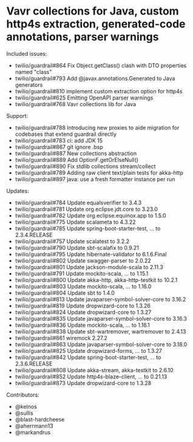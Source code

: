 Vavr collections for Java, custom http4s extraction, generated-code annotations, parser warnings
====

Included issues:
- twilio/guardrail#864 Fix Object.getClass() clash with DTO properties named "class"
- twilio/guardrail#793 Add @javax.annotations.Generated to Java generators
- twilio/guardrail#810 implement custom extraction option for http4s
- twilio/guardrail#625 Emitting OpenAPI parser warnings
- twilio/guardrail#768 Vavr collections lib for Java

Support:
- twilio/guardrail#788 Introducing new proxies to aide migration for codebases that extend guardrail directly
- twilio/guardrail#783 ci: add JDK 15
- twilio/guardrail#867 git ignore .bsp
- twilio/guardrail#887 New collections abstraction
- twilio/guardrail#889 Add OptionF.getOrElseNull()
- twilio/guardrail#890 Fix stdlib collections stream/collect
- twilio/guardrail#789 Adding raw client text/plain tests for akka-http
- twilio/guardrail#897 java: use a fresh formatter instance per run

Updates:
- twilio/guardrail#784 Update equalsverifier to 3.4.3
- twilio/guardrail#781 Update org.eclipse.jdt.core to 3.23.0
- twilio/guardrail#782 Update org.eclipse.equinox.app to 1.5.0
- twilio/guardrail#775 Update scalameta to 4.3.22
- twilio/guardrail#785 Update spring-boot-starter-test, ... to 2.3.4.RELEASE
- twilio/guardrail#757 Update scalatest to 3.2.2
- twilio/guardrail#790 Update sbt-scalafix to 0.9.21
- twilio/guardrail#795 Update hibernate-validator to 6.1.6.Final
- twilio/guardrail#802 Update swagger-parser to 2.0.22
- twilio/guardrail#801 Update jackson-module-scala to 2.11.3
- twilio/guardrail#791 Update mockito-scala, ... to 1.15.1
- twilio/guardrail#800 Update akka-http, akka-http-testkit to 10.2.1
- twilio/guardrail#803 Update mockito-scala, ... to 1.16.0
- twilio/guardrail#804 Update sbt to 1.4.0
- twilio/guardrail#813 Update javaparser-symbol-solver-core to 3.16.2
- twilio/guardrail#819 Update dropwizard-core to 1.3.26
- twilio/guardrail#824 Update dropwizard-core to 1.3.27
- twilio/guardrail#835 Update javaparser-symbol-solver-core to 3.16.3
- twilio/guardrail#836 Update mockito-scala, ... to 1.16.1
- twilio/guardrail#838 Update sbt-wartremover, wartremover to 2.4.13
- twilio/guardrail#861 wiremock 2.27.2
- twilio/guardrail#863 Update javaparser-symbol-solver-core to 3.18.0
- twilio/guardrail#825 Update dropwizard-forms, ... to 1.3.27
- twilio/guardrail#842 Update spring-boot-starter-test, ... to 2.3.6.RELEASE
- twilio/guardrail#808 Update akka-stream, akka-testkit to 2.6.10
- twilio/guardrail#852 Update http4s-blaze-client, ... to 0.21.13
- twilio/guardrail#873 Update dropwizard-core to 1.3.28


Contributors:
- @kelnos
- @sullis
- @blast-hardcheese
- @aherrmann13
- @markandrus
